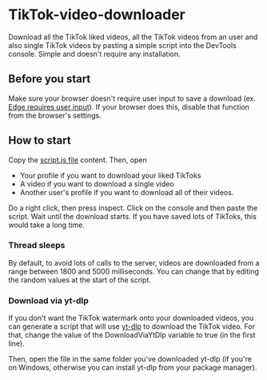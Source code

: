 # TikTok-video-downloader
Download all the TikTok liked videos, all the TikTok videos from an user and also single TikTok videos by pasting a simple script into the DevTools console. Simple and doesn't require any installation. 
## Before you start
Make sure your browser doesn't require user input to save a download (ex. [Edge requires user input](edge://settings/downloads)). If your browser does this, disable that function from the browser's settings.
## How to start
Copy the [script.js file](https://github.com/Dinoosauro/TikTok-liked-downloader/blob/main/script.js) content. Then, open 
- Your profile if you want to download your liked TikToks
- A video if you want to download a single video
- Another user's profile if you want to download all of their videos.

Do a right click, then press inspect. Click on the console and then paste the script. Wait until the download starts. If you have saved lots of TikToks, this would take a long time.
### Thread sleeps
By default, to avoid lots of calls to the server, videos are downloaded from a range between 1800 and 5000 milliseconds. You can change that by editing the random values at the start of the script. 
### Download via yt-dlp
If you don't want the TikTok watermark onto your downloaded videos, you can generate a script that will use [yt-dlp](https://github.com/yt-dlp/yt-dlp) to download the TikTok video. For that, change the value of the DownloadViaYtDlp variable to true (in the first line). 

Then, open the file in the same folder you've downloaded yt-dlp (if you're on Windows, otherwise you can install yt-dlp from your package manager).
